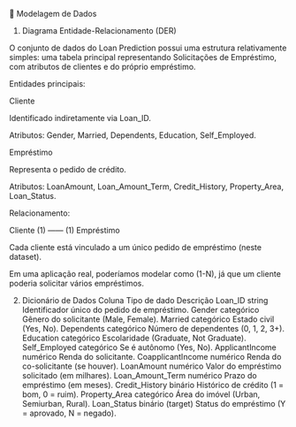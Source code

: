 📑 Modelagem de Dados
1. Diagrama Entidade-Relacionamento (DER)

O conjunto de dados do Loan Prediction possui uma estrutura relativamente simples: uma tabela principal representando Solicitações de Empréstimo, com atributos de clientes e do próprio empréstimo.

Entidades principais:

Cliente

Identificado indiretamente via Loan_ID.

Atributos: Gender, Married, Dependents, Education, Self_Employed.

Empréstimo

Representa o pedido de crédito.

Atributos: LoanAmount, Loan_Amount_Term, Credit_History, Property_Area, Loan_Status.

Relacionamento:

Cliente (1) —— (1) Empréstimo

Cada cliente está vinculado a um único pedido de empréstimo (neste dataset).

Em uma aplicação real, poderíamos modelar como (1-N), já que um cliente poderia solicitar vários empréstimos.

2. Dicionário de Dados
Coluna	Tipo de dado	Descrição
Loan_ID	string	Identificador único do pedido de empréstimo.
Gender	categórico	Gênero do solicitante (Male, Female).
Married	categórico	Estado civil (Yes, No).
Dependents	categórico	Número de dependentes (0, 1, 2, 3+).
Education	categórico	Escolaridade (Graduate, Not Graduate).
Self_Employed	categórico	Se é autônomo (Yes, No).
ApplicantIncome	numérico	Renda do solicitante.
CoapplicantIncome	numérico	Renda do co-solicitante (se houver).
LoanAmount	numérico	Valor do empréstimo solicitado (em milhares).
Loan_Amount_Term	numérico	Prazo do empréstimo (em meses).
Credit_History	binário	Histórico de crédito (1 = bom, 0 = ruim).
Property_Area	categórico	Área do imóvel (Urban, Semiurban, Rural).
Loan_Status	binário (target)	Status do empréstimo (Y = aprovado, N = negado).